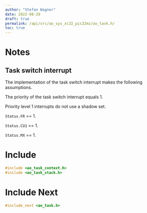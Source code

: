 ```yaml
---
author: "Stefan Wagner"
date: 2022-08-29
draft: true
permalink: /api/src/ao_sys_xc32_pic32mz/ao_task.h/
toc: true
---
```


# Notes

## Task switch interrupt

The implementation of the task switch interrupt makes the following assumptions.

The priority of the task switch interrupt equals 1.

Priority level 1 interrupts do not use a shadow set.

`Status.FR` == 1.

`Status.CU1` == 1.

`Status.MX` == 1.

# Include

```c
#include <ao_task_context.h>
#include <ao_task_stack.h>
```

# Include Next

```c
#include_next <ao_task.h>
```

